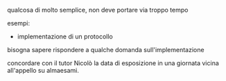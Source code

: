 qualcosa di molto semplice, non deve portare via troppo tempo

esempi:
- implementazione di un protocollo


bisogna sapere rispondere a qualche domanda sull'implementazione

concordare con il tutor Nicolò la data di esposizione in una giornata vicina all'appello su almaesami.